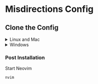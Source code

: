 # Misdirections Config

## Clone the Config

<details><summary> Linux and Mac </summary>

```sh
git clone https://github.com/misdirection/nvim-config.git  "${XDG_CONFIG_HOME:-$HOME/.config}"/nvim
```

</details>

<details><summary> Windows </summary>

If you're using `cmd.exe`:

```
git clone https://github.com/misdirection/nvim-config.git %localappdata%\nvim\
```

If you're using `powershell.exe`

```
git clone https://github.com/misdirection/nvim-config.git  $env:LOCALAPPDATA\nvim\
```

</details>

### Post Installation

Start Neovim

```sh
nvim
```
